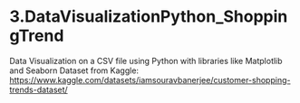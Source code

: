 # 3.DataVisualizationPython_ShoppingTrend
Data Visualization on a CSV file using Python with libraries like Matplotlib and Seaborn
Dataset from Kaggle: https://www.kaggle.com/datasets/iamsouravbanerjee/customer-shopping-trends-dataset/
